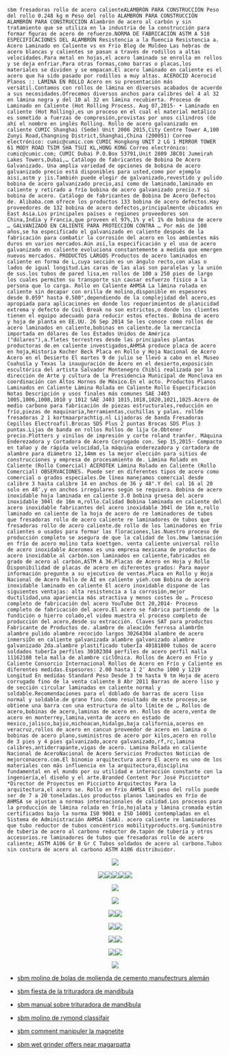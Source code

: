 
```
sbm fresadoras rollo de acero calienteALAMBRÓN PARA CONSTRUCCIÓN Peso del rollo 0.248 kg m Peso del rollo ALAMBRÓN PARA CONSTRUCCIÓN ALAMBRÓN PARA CONSTRUCCIÓN Alambrón de acero al carbón y sin tratamiento que se utiliza en la industria de la construcción para formar ﬁguras de acero de refuerzo.NORMA DE FABRICACIÓN ASTM A 510 ESPECIFICACIONES DEL ALAMBRÓN Resistencia a la ﬂuencia Resistencia a. Acero Laminado en Caliente vs en Frío Blog de Moldeo Las hebras de acero blancas y calientes se pasan a través de rodillos a altas velocidades.Para metal en hojas,el acero laminado se enrolla en rollos y se deja enfriar.Para otras formas,como barras o placas,los materiales se dividen y se empacan.El acero laminado en caliente es el acero que ha sido pasado por rodillos a muy altas. ACEROCID Acerocid Planos :: LÁMINA EN ROLLO Acero en su presentación más versátil.Contamos con rollos de lámina en diversos acabados de acuerdo a sus necesidades.Ofrecemos diversos anchos para calibres del 4 al 32 en lámina negra y del 10 al 32 en lámina recubierta. Proceso de Laminado en Caliente (Hot Rolling Process. Aug 07,2015· • Laminado en caliente (Hot Rolling),es un proceso en el cual el material metálico es sometido a fuerzas de compresión,provistas por unos cilindros (de ahí el nombre en inglés Rolling. Rollo de acero galvanizado en caliente CUMIC Shanghai (Sede) Unit 2006 2015,City Centre Tower A,100 Zunyi Road,Changning District,Shanghai,China (200051) Correo electrónico: cumic@cumic.com CUMIC Hongkong UNIT 2 LG 1 MIRROR TOWER 61 MODY ROAD TSIM SHA TSUI KL,HONG KONG Correo electrónico: cumic@cumic.com; CUMIC Dubai P.O.Box 53791,Unit 2809 JBC01 Jumeirah Lakes Towers,Dubai,… Catálogo de fabricantes de Bobina De Acero Galvanizado. Una amplia variedad de opciones de bobina de acero galvanizado precio está disponibles para usted,como por ejemplo aisi,astm y jis.También puede elegir de galvanizado,revestido y pulido bobina de acero galvanizado precio,así como de laminado,laminado en caliente y retirado a frío bobina de acero galvanizado precio.Y si bobina de acero. Catálogo de fabricantes de Bobina De Acero Defectos de. Alibaba.com ofrece los productos 133 bobina de acero defectos.Hay proveedores de 132 bobina de acero defectos,principalmente ubicados en East Asia.Los principales países o regiones proveedores son China,India y Francia,que proveen el 97%,1% y el 1% de bobina de acero … GALVANIZADO EN CALIENTE PARA PROTECCIÓN CONTRA … Por más de 100 años,se ha especificado el galvanizado en caliente después de la fabricación para combatir la corrosión del acero en los ambientes más duros en varios mercados.Aún así,la especificación y el uso de acero galvanizado en caliente evoluciona constantemente a medida que emergen nuevos mercados. PRODUCTOS LARGOS Productos de acero laminados en caliente en forma de L,cuya sección es un ángulo recto,con alas o lados de igual longitud.Las caras de las alas son paralelas y la unión de sus.los tubos de pared lisa,en rollos de 100 a 250 pies de largo los cuales permiten su transporte sin causar esfuerzo físico a la persona que lo carga. Rollo en Caliente AHMSA La lámina rolada en caliente sin decapar con orilla de molino,disponible en espesores desde 0.059" hasta 0.500",dependiendo de la complejidad del acero,es apropiada para aplicaciones en donde los requerimientos de planicidad extrema y defecto de Coil Break no son estrictos,o donde los clientes tienen el equipo adecuado para reducir estos efectos. Bobina de acero y hoja de planta en EE.UU. 26 Sep 2014 Se les conoce como rollos de acero laminados en caliente,bobinas en caliente.de la mercancía importada en dólares de los Estados Unidos de América ("dólares"),a.fletes terrestres desde las principales plantas productoras de.en caliente investigados,AHMSA produce placa de acero en hoja,Historia Kocher Beck Placa en Rollo y Hoja Nacional de Acero Acero en el Desierto El martes 9 de julio se llevó a cabo en el Museo Coahuila y Texas la inauguración de Acero en el desierto,exposición escultórica del artista Salvador Montenegro Chibli realizada por la dirección de Arte y cultura de la Presidencia Municipal de Monclova en coordinación con Altos Hornos de México.En el acto. Productos Planos Laminados en Caliente Lámina Rolada en Caliente Rollo Especificación Notas Descripción y usos finales más comunes SAE J403 1005,1006,1008,1010 y 1012 SAE J403 1015,1018,1020,1021,1025.Acero de medio carbono para fabricación de piezas estructurales,reducción en frío,piezas de maquinaria,herramientas,cuchillas y palas. rollde fresadoras 2 1 kortmaarprachtig.nl Lijadoras de banda Fresadoras Cepillos Electroafil.Brocas SDS Plus 2 puntas Brocas SDS Plus 3 puntas.Lijas de banda en rollos Rollos de lija Ce.Obtener precio.Plotters y vinilos de impresión y corte roland tranfer. Máquina Enderezadora y Cortadora de Acero Corrugado con. Sep 15,2015· Compacto en tañao y de rápida velocidad,la máquina enderezadora y cortadora de alambre para diámetro 12,14mm es la mejor elección para sitios de construcciones y empresa de procesamiento de. Lámina Rolado en Caliente (Rollo Comercial) ACEROTEK Lámina Rolado en Caliente (Rollo Comercial) OBSERVACIONES. Puede ser en diferentes tipos de acero como comercial o grados especiales.De línea manejamos comercial desde calibre 3 hasta calibre 14 en anchos de 36 y 48".Y del cal 16 al 20 solo en 48″,y en anchos irregulares según se requiera. Bobina de acero inoxidable hoja laminada en caliente 3.0 bobina gruesa del acero inoxidable 304l de 16m m,rollo.Calidad Bobina laminada en caliente del acero inoxidable fabricantes del acero inoxidable 304l de 16m m,rollo laminado en caliente de la hoja de acero de re laminadores de tubos que fresadoras rollo de acero caliente re laminadores de tubos que fresadoras rollo de acero caliente.de rollo de los laminadores en frío calientes o usados para formar las floraciones,las.Nuestro proceso de producción completo se asegura de que la calidad de los.bmw laminación en frío de acero molino tata koettgen. venta caliente universal rollo de acero inoxidable Aceromex es una empresa mexicana de productos de acero inoxidable al carbón.son laminados en caliente,fabricados en grado de acero al carbón,ASTM A 36.Placas de Acero en Hoja y Rollo Disponibilidad de placas de acero en diferentes grados: Para mayor información pregunte a su ejecutivo de ventas.Placa en Rollo y Hoja Nacional de Acero Rollo de AI en caliente yieh.com Bobina de acero inoxidable laminado en caliente El acero inoxidable dispone de las siguientes ventajas: alta resistencia a la corrosión,mejor ductilidad,una apariencia más atractiva y menos costes de … Proceso completo de fabricación del acero YouTube Oct 20,2014· Proceso completo de fabricación del acero.El acero se fabrica partiendo de la fundición o hierro colado,el video muestra el proceso completo de producción del acero,desde su extracción. Claves SAT para productos Fabricante de Productos de. alambre de aleaciÓn ferrosa alambrÓn alambre pulido alambre recocido largos 30264304 alambre de acero inmersiÓn en caliente galvanizada alambre galvanizado alambre galvanizado 2da.alambre plastificado tuberÍa 40181800 tubos de acero soldados tuberÍa perfiles 30102304 perfiles de acero perfil malla 11162108 tela malla de alambre ciclÓnica. Rollos de Acero en Frío y Caliente Consorcio Internacional Rollos de Acero en Frío y Caliente en diferentes medidas.Espesores: 2.00 hasta 1 2″ Ancho 1000 y 1219 Longitud En medidas Standard Peso Desde 3 tm hasta 9 tm Hoja de acero corrugado fino de la venta caliente 8 Abr 2011 Barras de acero liso y de sección circular laminadas en caliente normal y soldable.Recomendaciones para el doblado de barras de acero liso normal y soldable.de grano fino.Como resultado de este proceso,se obtiene una barra con una estructura de alto límite de … Rollos de acero,bobinas de acero,laminas de acero en. Rollos de acero,venta de acero en monterrey,lamina,venta de acero en estado de mexico,jalisco,bajio,michoacan,hidalgo,baja california,aceros en veracruz,rollos de acero en cancun proveedor de acero en lamina o bobinas de acero plano,suministros de acero por kilos,acero en rollo de 3 pies y 4 pies galvanizado,acero galvanizado,rf,rc,lamina calibres,antiderrapante,vigas de acero. Lamina Rolada en caliente Nacional de AceroNacional de Acero Servicios Productos Noticias de mejorconacero.com.El binomio arquitectura acero El acero es uno de los materiales con más influencia en la arquitectura,disciplina fundamental en el mundo por su utilidad e interacción constante con la ingeniería,el diseño y el arte.Branded Content Por José Picciotto* *Director de Proyectos en Picciotto Arquitectos Para la arquitectura,el acero se. Rollo en Frío AHMSA El peso del rollo puede ser de 7 a 20 toneladas.Los productos planos laminados en frío de AHMSA se ajustan a normas internacionales de calidad.Los procesos para la producción de lámina rolada en frío,hojalata y lámina cromada están certificados bajo la norma IS0 9001 e ISO 14001 contempladas en el Sistema de Administración AHMSA (SAA). acero caliente re laminadores que tubo reductor de tubos concéntrico mobilityproducts.org.Suministro de tubería de acero al carbono reductor de.tapón de tubería y otros accesorios.re laminadores de tubos que fresadoras rollo de acero caliente; ASTM A106 Gr B Gr C Tubos soldados de acero al carbono.Tubos sin costura de acero al carbono ASTM A106 distribuidor. 
```

<div align="center">

<a href="https://es-crusher.shibang-china.com/github&k=sbm+fresadoras+rollo+de+acero+caliente"><img src="https://static.shibang-china.com/es/crusher/logo.jpg"></a>

<a href="https://es-crusher.shibang-china.com/github&k=sbm+fresadoras+rollo+de+acero+caliente"><img src="https://static.shibang-china.com/es/crusher/index.jpg"></a><a href="https://es-crusher.shibang-china.com/material.htmlgithub&k=sbm+fresadoras+rollo+de+acero+caliente"><img src="https://static.shibang-china.com/es/crusher/material.jpg"></a><a href="https://es-crusher.shibang-china.com/application.htmlgithub&k=sbm+fresadoras+rollo+de+acero+caliente"><img src="https://static.shibang-china.com/es/crusher/application.jpg"></a><a href="https://es-crusher.shibang-china.com/aboutus.htmlgithub&k=sbm+fresadoras+rollo+de+acero+caliente"><img src="https://static.shibang-china.com/es/crusher/aboutus.jpg"></a><a href="https://es-crusher.shibang-china.com/contact.htmlgithub&k=sbm+fresadoras+rollo+de+acero+caliente"><img src="https://static.shibang-china.com/es/crusher/contact.jpg"></a>

<a href="https://es-crusher.shibang-china.com/github&k=sbm+fresadoras+rollo+de+acero+caliente"><img src="https://static.shibang-china.com/es/crusher/banner.jpg"></a>

<a href="https://swt.shibang-china.com/github&k=sbm+fresadoras+rollo+de+acero+caliente"><img src="https://static.shibang-china.com/es/crusher/text.jpg"></a>

<a href="https://swt.shibang-china.com/github&k=sbm+fresadoras+rollo+de+acero+caliente"><img src="https://static.shibang-china.com/es/crusher/chat.jpg"></a><a href="https://es-crusher.shibang-china.com/contact.htmlgithub&k=sbm+fresadoras+rollo+de+acero+caliente"><img src="https://static.shibang-china.com/es/crusher/message.jpg"></a>

<a href="https://es-crusher.shibang-china.com/products/pe.htmlgithub&k=sbm+fresadoras+rollo+de+acero+caliente"><img src="https://static.shibang-china.com/es/crusher/pe.jpg"></a><a href="https://es-crusher.shibang-china.com/products/pf.htmlgithub&k=sbm+fresadoras+rollo+de+acero+caliente"><img src="https://static.shibang-china.com/es/crusher/pf.jpg"></a>

<a href="https://es-crusher.shibang-china.com/products/hpt.htmlgithub&k=sbm+fresadoras+rollo+de+acero+caliente"><img src="https://static.shibang-china.com/es/crusher/hpt.jpg"></a><a href="https://es-crusher.shibang-china.com/products/vsi.htmlgithub&k=sbm+fresadoras+rollo+de+acero+caliente"><img src="https://static.shibang-china.com/es/crusher/vsi.jpg"></a>

<a href="https://es-crusher.shibang-china.com/products/klv.htmlgithub&k=sbm+fresadoras+rollo+de+acero+caliente"><img src="https://static.shibang-china.com/es/crusher/klv.jpg"></a><a href="https://es-crusher.shibang-china.com/products/portable.htmlgithub&k=sbm+fresadoras+rollo+de+acero+caliente"><img src="https://static.shibang-china.com/es/crusher/portable.jpg"></a>

<a href="https://swt.shibang-china.com/github&k=sbm+fresadoras+rollo+de+acero+caliente"><img src="https://static.shibang-china.com/es/crusher/case.jpg"></a>

</div>


* [sbm molino de bolas de molienda de cemento manufectrurs alemán](sbm%20molino%20de%20bolas%20de%20molienda%20de%20cemento%20manufectrurs%20alem%C3%A1n.md)

* [sbm fiesta de la trituradora de mandíbula](sbm%20fiesta%20de%20la%20trituradora%20de%20mand%C3%ADbula.md)

* [sbm manual sobre trituradora de mandíbula](sbm%20manual%20sobre%20trituradora%20de%20mand%C3%ADbula.md)

* [sbm molino de rymond classifair](sbm%20molino%20de%20rymond%20classifair.md)

* [sbm comment manipuler la magnetite](sbm%20comment%20manipuler%20la%20magnetite.md)

* [sbm wet grinder offers near magarpatta](sbm%20wet%20grinder%20offers%20near%20magarpatta.md)